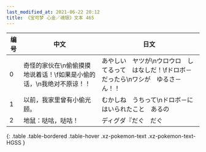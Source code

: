 ```yaml
---
last_modified_at: 2021-06-22 20:12
title: 《宝可梦 心金／魂银》文本 465
---
```

| 编号 | 中文 | 日文 |
| ---- | ---- | ---- |
| 0 | 奇怪的家伙在\n偷偷摸摸地说着话！\f如果是小偷的话，\n我绝对不原谅！！ | あやしい　ヤツが\nウロウロ　してるって　はなしだ！\fドロボ－　だったら\nワシが　ゆるさ－ん！！ |
| 1 | 以前，我家里曾有小偷光顾。 | むかしね　うちって\nドロボ－に　はいられたこと　あるの |
| 2 | 地鼠：哒咕，哒咕！ | ディグダ『だぐ　だぐ |
{: .table .table-bordered .table-hover .xz-pokemon-text .xz-pokemon-text-HGSS }